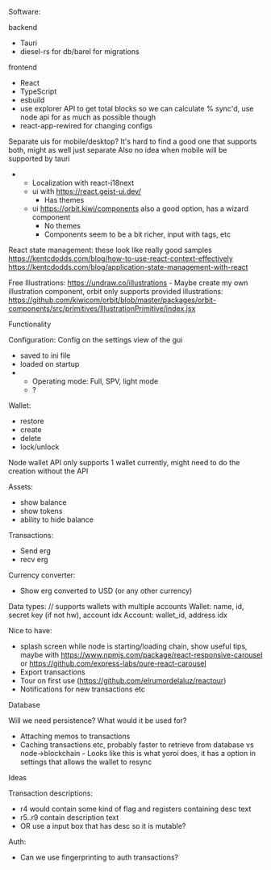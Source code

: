 Software:

backend
- Tauri
- diesel-rs for db/barel for migrations

frontend
- React
- TypeScript
- esbuild
- use explorer API to get total blocks so we can calculate % sync'd, use node api for as much as possible though
- react-app-rewired for changing configs

Separate uis for mobile/desktop? It's hard to find a good one that supports both, might as well just separate
Also no idea when mobile will be supported by tauri

- - Localization with react-i18next
  - ui with https://react.geist-ui.dev/
    - Has themes
  - ui https://orbit.kiwi/components also a good option, has a wizard component
    - No themes
    - Components seem to be a bit richer, input with tags, etc


React state management:
these look like really good samples
https://kentcdodds.com/blog/how-to-use-react-context-effectively
https://kentcdodds.com/blog/application-state-management-with-react

Free Illustrations:
https://undraw.co/illustrations - Maybe create my own illustration component, orbit only supports provided illustrations: https://github.com/kiwicom/orbit/blob/master/packages/orbit-components/src/primitives/IllustrationPrimitive/index.jsx

Functionality

Configuration:
Config on the settings view of the gui
- saved to ini file
- loaded on startup
- - Operating mode: Full, SPV, light mode
  - ?

Wallet:
- restore
- create
- delete
- lock/unlock

Node wallet API only supports 1 wallet currently, might need to do the creation without the API

Assets:
- show balance
- show tokens
- ability to hide balance

Transactions:
- Send erg
- recv erg

Currency converter:
- Show erg converted to USD (or any other currency)

Data types:
// supports wallets with multiple accounts
Wallet: name, id, secret key (if not hw), account idx
Account: wallet_id, address idx


Nice to have:
- splash screen while node is starting/loading chain, show useful tips, maybe with https://www.npmjs.com/package/react-responsive-carousel or https://github.com/express-labs/pure-react-carousel
- Export transactions
- Tour on first use (https://github.com/elrumordelaluz/reactour)
- Notifications for new transactions etc

Database

Will we need persistence? What would it be used for?
- Attaching memos to transactions
- Caching transactions etc, probably faster to retrieve from database vs node->blockchain - Looks like this is what yoroi does, it has a option in settings that allows the wallet to resync


Ideas

Transaction descriptions:
- r4 would contain some kind of flag and registers containing desc text
- r5..r9 contain description text
- OR use a input box that has desc so it is mutable?

Auth:
- Can we use fingerprinting to auth transactions?
